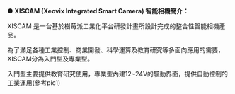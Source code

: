 **●  XISCAM (Xeovix Integrated Smart Camera) 智能相機簡介：**

XISCAM 是一台基於樹莓派工業化平台研發計畫所設計完成的整合性智能相機產品。

為了滿足各種工業控制、商業開發、科學運算及教育研究等多面向應用的需要，XISCAM分為入門型及專業型。                 

入門型主要提供教育研究使用，專業型內建12~24V的驅動界面，提供自動控制的工業運用(參考pic1) 

 

